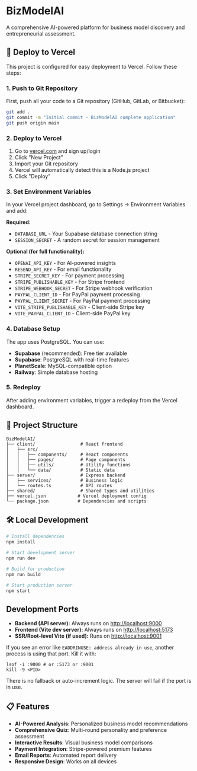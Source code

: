 # BizModelAI

A comprehensive AI-powered platform for business model discovery and entrepreneurial assessment.

## 🚀 Deploy to Vercel

This project is configured for easy deployment to Vercel. Follow these steps:

### 1. Push to Git Repository

First, push all your code to a Git repository (GitHub, GitLab, or Bitbucket):

```bash
git add .
git commit -m "Initial commit - BizModelAI complete application"
git push origin main
```

### 2. Deploy to Vercel

1. Go to [vercel.com](https://vercel.com) and sign up/login
2. Click "New Project"
3. Import your Git repository
4. Vercel will automatically detect this is a Node.js project
5. Click "Deploy"

### 3. Set Environment Variables

In your Vercel project dashboard, go to Settings → Environment Variables and add:

**Required:**

- `DATABASE_URL` - Your Supabase database connection string
- `SESSION_SECRET` - A random secret for session management

**Optional (for full functionality):**

- `OPENAI_API_KEY` - For AI-powered insights
- `RESEND_API_KEY` - For email functionality
- `STRIPE_SECRET_KEY` - For payment processing
- `STRIPE_PUBLISHABLE_KEY` - For Stripe frontend
- `STRIPE_WEBHOOK_SECRET` - For Stripe webhook verification
- `PAYPAL_CLIENT_ID` - For PayPal payment processing
- `PAYPAL_CLIENT_SECRET` - For PayPal payment processing
- `VITE_STRIPE_PUBLISHABLE_KEY` - Client-side Stripe key
- `VITE_PAYPAL_CLIENT_ID` - Client-side PayPal key

### 4. Database Setup

The app uses PostgreSQL. You can use:

- **Supabase** (recommended): Free tier available
- **Supabase**: PostgreSQL with real-time features
- **PlanetScale**: MySQL-compatible option
- **Railway**: Simple database hosting

### 5. Redeploy

After adding environment variables, trigger a redeploy from the Vercel dashboard.

## 📁 Project Structure

```
BizModelAI/
├── client/                 # React frontend
│   ├── src/
│   │   ├── components/     # React components
│   │   ├── pages/          # Page components
│   │   ├── utils/          # Utility functions
│   │   └── data/           # Static data
├── server/                 # Express backend
│   ├── services/           # Business logic
│   └── routes.ts           # API routes
├── shared/                 # Shared types and utilities
├── vercel.json            # Vercel deployment config
└── package.json           # Dependencies and scripts
```

## 🛠️ Local Development

```bash
# Install dependencies
npm install

# Start development server
npm run dev

# Build for production
npm run build

# Start production server
npm start
```

## Development Ports

- **Backend (API server):** Always runs on [http://localhost:9000](http://localhost:9000)
- **Frontend (Vite dev server):** Always runs on [http://localhost:5173](http://localhost:5173)
- **SSR/Root-level Vite (if used):** Runs on [http://localhost:9001](http://localhost:9001)

If you see an error like `EADDRINUSE: address already in use`, another process is using that port. Kill it with:

```
lsof -i :9000 # or :5173 or :9001
kill -9 <PID>
```

There is no fallback or auto-increment logic. The server will fail if the port is in use.

## 📋 Features

- **AI-Powered Analysis**: Personalized business model recommendations
- **Comprehensive Quiz**: Multi-round personality and preference assessment
- **Interactive Results**: Visual business model comparisons
- **Payment Integration**: Stripe-powered premium features
- **Email Reports**: Automated report delivery
- **Responsive Design**: Works on all devices
